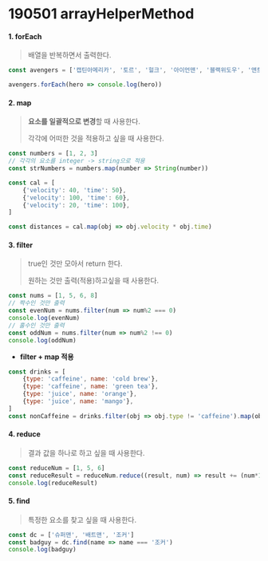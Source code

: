 # 190501 arrayHelperMethod

#### 1. forEach

> 배열을 반복하면서 출력한다.

```javascript
const avengers = ['캡틴아메리카', '토르', '헐크', '아이언맨', '블랙위도우', '앤트맨', '블랙팬서', '닥터스트레인지', '스파이더맨']

avengers.forEach(hero => console.log(hero))
```



#### 2. map

> **요소를 일괄적으로 변경**할 때 사용한다.
>
> 각각에 어떠한 것을 적용하고 싶을 때 사용한다.

```javascript
const numbers = [1, 2, 3]
// 각각의 요소를 integer -> string으로 적용
const strNumbers = numbers.map(number => String(number))
```

```javascript
const cal = [
    {'velocity': 40, 'time': 50},
    {'velocity': 100, 'time': 60},
    {'velocity': 20, 'time': 100},
]

const distances = cal.map(obj => obj.velocity * obj.time)
```



#### 3. filter

> true인 것만 모아서 return 한다.
>
> 원하는 것만 출력(적용)하고싶을 때 사용한다.

```javascript
const nums = [1, 5, 6, 8]
// 짝수인 것만 출력
const evenNum = nums.filter(num => num%2 === 0)
console.log(evenNum)
// 홀수인 것만 출력
const oddNum = nums.filter(num => num%2 !== 0)
console.log(oddNum)
```

* **filter + map 적용**

```javascript
const drinks = [
    {type: 'caffeine', name: 'cold brew'},
    {type: 'caffeine', name: 'green tea'},
    {type: 'juice', name: 'orange'},
    {type: 'juice', name: 'mango'},
]
const nonCaffeine = drinks.filter(obj => obj.type != 'caffeine').map(obj.name)
```



#### 4. reduce

> 결과 값을 하나로 하고 싶을 때 사용한다.

```javascript
const reduceNum = [1, 5, 6]
const reduceResult = reduceNum.reduce((result, num) => result += (num*10), 0)
console.log(reduceResult)
```



#### 5. find

> 특정한 요소를 찾고 싶을 때 사용한다.

```javascript
const dc = ['슈퍼맨', '배트맨', '조커']
const badguy = dc.find(name => name === '조커')
console.log(badguy)
```

